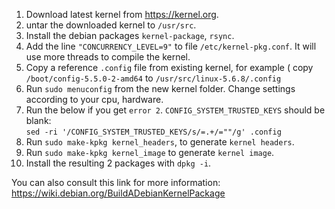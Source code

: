 1. Download latest kernel from https://kernel.org.
2. untar the downloaded kernel to `/usr/src`.
3. Install the debian packages `kernel-package`, `rsync`.
4. Add the line `"CONCURRENCY_LEVEL=9"` to file `/etc/kernel-pkg.conf`. It will use more threads to compile the kernel.
5. Copy a reference `.config` file from existing kernel, for example ( copy `/boot/config-5.5.0-2-amd64` to `/usr/src/linux-5.6.8/.config`
6. Run `sudo menuconfig` from the new kernel folder. Change settings according to your cpu, hardware.
7. Run the below if you get `error 2`. `CONFIG_SYSTEM_TRUSTED_KEYS` should be blank:  
`sed -ri '/CONFIG_SYSTEM_TRUSTED_KEYS/s/=.+/=""/g' .config`
8. Run `sudo make-kpkg kernel_headers`, to generate `kernel headers`.
9. Run `sudo make-kpkg kernel_image` to generate `kernel image`.
10. Install the resulting 2 packages with `dpkg -i`.

You can also consult this link for more information:  
<https://wiki.debian.org/BuildADebianKernelPackage>
